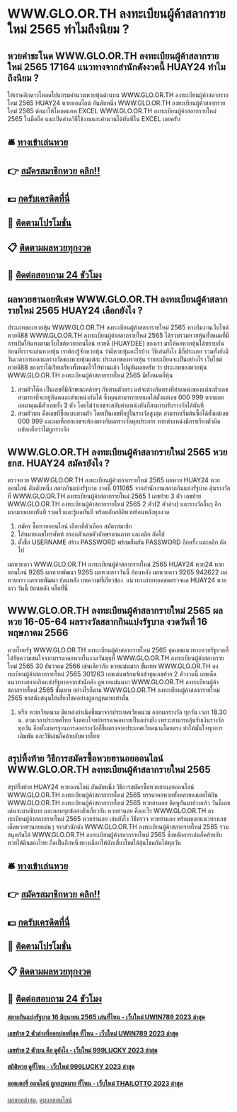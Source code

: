 # WWW.GLO.OR.TH ลงทะเบียนผู้ค้าสลากรายใหม่ 2565 ทำไมถึงนิยม ?
## หวยคำชะโนด WWW.GLO.OR.TH ลงทะเบียนผู้ค้าสลากรายใหม่ 2565 17164 แนวทางจากสำนักดังงวดนี้ HUAY24 ทำไมถึงนิยม ?
ให้เราคลิกดาวโหลดโปแกรมคำนวนหวยหุ้นด้านบน WWW.GLO.OR.TH ลงทะเบียนผู้ค้าสลากรายใหม่ 2565 HUAY24 หวยออนไลน์ อันดับหนึ่ง WWW.GLO.OR.TH ลงทะเบียนผู้ค้าสลากรายใหม่ 2565 ต่อมาให้โหลดแอพ EXCEL WWW.GLO.OR.TH ลงทะเบียนผู้ค้าสลากรายใหม่ 2565 ในมือถือ และเปิดอ่านวิธีใช้งานและคำนวนได้ทันทีใน EXCEL เลยครับ

## 🛎 [ทางเข้าเล่นหวย](https://bit.ly/3BG5bNw)
## 👉 [สมัครสมาชิกหวย คลิก!!](https://bit.ly/3BG5bNw)
## 💵 [กดรับเครดิตที่นี่](https://bit.ly/3C3mvgS)
## 👑 [ติดตามโปรโมชั่น](https://bit.ly/3C3mvgS)
## 📋 [ติดตามผลหวยทุกงวด](https://bit.ly/3C3mvgS)
## 📱 [ติดต่อสอบถาม 24 ชัวโมง](https://bit.ly/3C3mvgS)

## ผลหวยฮานอยพิเศษ WWW.GLO.OR.TH ลงทะเบียนผู้ค้าสลากรายใหม่ 2565 HUAY24 เลือกยังไง ?
ประเภทของหวยหุ้น WWW.GLO.OR.TH ลงทะเบียนผู้ค้าสลากรายใหม่ 2565 ทางทีมงานเว็บไซต์ หวยดี88 WWW.GLO.OR.TH ลงทะเบียนผู้ค้าสลากรายใหม่ 2565 ได้รวบรวมหวยหุ้นทั้งหมดที่มีการเปิดให้แทงตามเว็บไซต์หวยออนไลน์ หวยดี (HUAYDEE) ของเรา มาให้คอหวยหุ้นได้ทราบกัน ก่อนที่เราจะเล่นหวยหุ้น เราต้องรู้จักหวยหุ้น ว่ามีหวยหุ้นอะไรบ้าง
วิธีเล่นยังไง มีกี่ประเภท รวมทั้งยังมีวันเวลาการออกผลรางวัลของหวยหุ้นแต่ละ ประเภทของหวยหุ้น รายละเอียดจะเป็นอย่างไร เว็บไซต์ หวยดี88 ของเราได้เรียบเรียงทั้งหมดไว้ให้ท่านแล้ว ไปดูกันเลยครับ ว่า ประเภทของหวยหุ้น WWW.GLO.OR.TH ลงทะเบียนผู้ค้าสลากรายใหม่ 2565 มีทั้งหมดกี่หุ้น
1. สามตัวโต๊ด เป็นเลขที่มีลักษณะคล้ายๆ กับสามตัวตรง แต่จะต่างกันตรงที่ตำแหน่งของแต่ละตัวเลขสามารถที่จะอยู่กันคนละตำแหน่งกันได้ ซึ่งคุณสามารถทายผลได้ตั้งแต่เลข 000 999 หากผลออกมาคุณมีตัวเลขทั้ง 3 ตัว โดยไม่ว่าเลขจะสลับตำแหน่งกันก็สามารถรับรางวัลได้ทันที
2. สามตัวบน คือเลขที่ซื้อแบบสามตัว โดยเป็นเลขที่อยู่ในรางวัลสูงสุด สามารถเริ่มต้นซื้อได้ตั้งแต่เลข 000 999 และผลที่ออกเลขจะต้องตรงกับผลรางวัลทุกประการ หากตำแหน่งมีการเรียงตัวผิดแปลกถือว่าไม่ถูกรางวัล

## WWW.GLO.OR.TH ลงทะเบียนผู้ค้าสลากรายใหม่ 2565 หวย ธกส. HUAY24 สมัครยังไง ?
ตรวจหวย WWW.GLO.OR.TH ลงทะเบียนผู้ค้าสลากรายใหม่ 2565 ผลหวย HUAY24 หวยออนไลน์ อันดับหนึ่ง สลากกินแบ่งรัฐบาล งวดนี้ 011065 จากสำนักงานสลากกินแบ่งรัฐบาล ลุ้นรางวัลที่ WWW.GLO.OR.TH ลงทะเบียนผู้ค้าสลากรายใหม่ 2565 1 เลขท้าย 3 ตัว เลขท้าย WWW.GLO.OR.TH ลงทะเบียนผู้ค้าสลากรายใหม่ 2565 2 ตัว(2 ตัวล่าง) และรางวัลอื่นๆ อีกมากมายแบบทันที รวดเร็วและรู้ผลทันที พร้อมกับสถิติหวยย้อนหลังทุกงวด
1. สมัคร ซื้อหวยออนไลน์ เลือกที่ตัวเลือก สมัครสมาชิก
2. ใส่หมายเลขโทรศัพท์ กรอกตัวเลขตัวอักษรตามภาพ และคลิก ถัดไป
3. ตั้งชื่อ USERNAME สร้าง PASSWORD พร้อมยืนยัน PASSWORD อีกครั้ง และคลิก ถัดไป

ผลหวยลาว WWW.GLO.OR.TH ลงทะเบียนผู้ค้าสลากรายใหม่ 2565 HUAY24 หวย24 หวยออนไลน์ 9265 ผลหวยพัฒนา 9265 ผลหวยลาววันนี้ ย้อนหลัง
ผลหวยลาว 9265 942622
 ผลหวยลาว ผลหวยพัฒนา ย้อนหลัง 
บทความที่เกี่ยวข้อง
 แนวทางถ่ายทอดสดตรวจผล HUAY24 หวยลาว วันนี้ ย้อนหลัง คลิ๊กที่นี่  

## WWW.GLO.OR.TH ลงทะเบียนผู้ค้าสลากรายใหม่ 2565 ผลหวย 16-05-64 ผลรางวัลสลากกินแบ่งรัฐบาล งวดวันที่ 16 พฤษภาคม 2566
หวยไทยรัฐ WWW.GLO.OR.TH ลงทะเบียนผู้ค้าสลากรายใหม่ 2565 ชุดเลขแนวทางหวยรัฐบาลที่ได้รับความสนใจจากบรรดาคอหวยในงวดวันพุธที่ WWW.GLO.OR.TH ลงทะเบียนผู้ค้าสลากรายใหม่ 2565 30 ธันวาคม 2566 เช่นเดียวกับ หวยแม่นมาก ขั้นเทพ WWW.GLO.OR.TH ลงทะเบียนผู้ค้าสลากรายใหม่ 2565 301263 เลขเด่นพร้อมจับเข้าชุดเลขท้าย 2 ตัวงวดนี้ เลขเด็ดแนวทางสลากกินแบ่งรัฐบาลจากสำนักดัง ดูหวยแม่นมาก WWW.GLO.OR.TH ลงทะเบียนผู้ค้าสลากรายใหม่ 2565 ขั้นเทพ อย่างไรก็ตาม WWW.GLO.OR.TH ลงทะเบียนผู้ค้าสลากรายใหม่ 2565 ขอสนับสนุนให้เสี่ยงโชคอย่างถูกกฎหมายเท่านั้น
1. หรือ หวยเวียดนาม มีแหล่งกำเนิดขึ้นมาจากประเทศเวียดนาม ออกผลรางวัล ทุกวัน เวลา 18.30 น. ตามเวลาประเทศไทย จึงตอบโจทย์บรรดาคอหวยเป็นอย่างยิ่ง เพราะสามารถลุ้นรับเงินรางวัลทุกวัน อีกทั้งมาตรฐานการออกรางวัลก็ขึ้นตรงจากประเทศเวียดนามโดยตรง ทำให้มั่นใจทุกการเดิมพัน และวิธีเล่นก็คล้ายกับหวยไทย

## สรุปทิ้งท้าย วิธีการสมัครซื้อหวยฮานอยออนไลน์ WWW.GLO.OR.TH ลงทะเบียนผู้ค้าสลากรายใหม่ 2565
สรุปทิ้งท้าย HUAY24 หวยออนไลน์ อันดับหนึ่ง วิธีการสมัครซื้อหวยฮานอยออนไลน์ WWW.GLO.OR.TH ลงทะเบียนผู้ค้าสลากรายใหม่ 2565 บรรดาคอหวยทั้งหลายคงเคยได้ยิน WWW.GLO.OR.TH ลงทะเบียนผู้ค้าสลากรายใหม่ 2565 หวยฮานอย ติดหูกันมาบ้างแล้ว วันนี้เลขเด่นจะมาอธิบาย และตอบทุกข้อสงสัยเกี่ยวกับ หวยฮานอย คืออะไร WWW.GLO.OR.TH ลงทะเบียนผู้ค้าสลากรายใหม่ 2565 หวยฮานอย เล่นยังไง วิธีตรวจ หวยฮานอย พร้อมบอกแนวทางเลขเด็ดหวยฮานอยแม่นๆ จากสำนักดัง WWW.GLO.OR.TH ลงทะเบียนผู้ค้าสลากรายใหม่ 2565 รวมสนุกกันได้ WWW.GLO.OR.TH ลงทะเบียนผู้ค้าสลากรายใหม่ 2565 ซึ่งหลักการเล่นก็คล้ายกับหวยใต้ดินของไทย ถือเป็นอีกหนึ่งทางเลือกให้นักเสี่ยงโชคได้ลุ้นโชคกันได้ทุกวัน

## 🛎 [ทางเข้าเล่นหวย](https://bit.ly/3BG5bNw)
## 👉 [สมัครสมาชิกหวย คลิก!!](https://bit.ly/3BG5bNw)
## 💵 [กดรับเครดิตที่นี่](https://bit.ly/3C3mvgS)
## 👑 [ติดตามโปรโมชั่น](https://bit.ly/3C3mvgS)
## 📋 [ติดตามผลหวยทุกงวด](https://bit.ly/3C3mvgS)
## 📱 [ติดต่อสอบถาม 24 ชัวโมง](https://bit.ly/3C3mvgS)

#### [สลากกินแบ่งรัฐบาล 16 มิถุนายน 2565 เล่นที่ไหน - เว็บใหม่ UWIN789 2023 ล่าสุด](https://atom.io/themes/สลากกินแบ่งรัฐบาล%2016%20มิถุนายน%202565%20เล่นที่ไหน%20-%20เว็บใหม่%20uwin789%202023%20ล่าสุด)
#### [เลขท้าย 2 ตัวล่างที่ออกบ่อยที่สุด ที่ไหน - เว็บใหม่ UWIN789 2023 ล่าสุด](https://atom.io/themes/เลขท้าย%202%20ตัวล่างที่ออกบ่อยที่สุด%20ที่ไหน%20-%20เว็บใหม่%20uwin789%202023%20ล่าสุด)
#### [เลขท้าย 2 ตัวบน คือ ดูยังไง - เว็บใหม่ 999LUCKY 2023 ล่าสุด](https://atom.io/themes/เลขท้าย%202%20ตัวบน%20คือ%20ดูยังไง%20-%20เว็บใหม่%20999lucky%202023%20ล่าสุด)
#### [สถิติหวย ดูที่ไหน - เว็บใหม่ 999LUCKY 2023 ล่าสุด](https://atom.io/themes/สถิติหวย%20ดูที่ไหน%20-%20เว็บใหม่%20999lucky%202023%20ล่าสุด)
#### [ลอตเตอรี่ ออนไลน์ ถูกกฎหมาย ที่ไหน - เว็บใหม่ THAILOTTO 2023 ล่าสุด](https://atom.io/themes/ลอตเตอรี่%20ออนไลน์%20ถูกกฎหมาย%20ที่ไหน%20-%20เว็บใหม่%20thailotto%202023%20ล่าสุด)

[ผลบอลล่าสุด](https://siamsport.tv "ผลบอลล่าสุด"), [ดูบอลออนไลน์](https://siamsport.tv/ดูบอลสด "ดูบอลออนไลน์")
